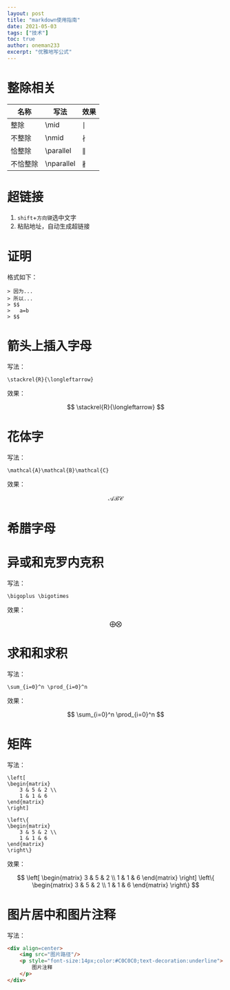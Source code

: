 ```yaml
---
layout: post
title: "markdown使用指南"
date: 2021-05-03
tags: ["技术"]
toc: true
author: oneman233
excerpt: "优雅地写公式"
---
```


# 整除相关

名称|写法|效果
-|-|-
整除|\mid|$\mid$
不整除|\nmid|$\nmid$
恰整除|\parallel|$\parallel$
不恰整除|\nparallel|$\nparallel$

# 超链接

1. `shift`+`方向键`选中文字
2. 粘贴地址，自动生成超链接

# 证明

格式如下：

```
> 因为...
> 所以...
> $$
>   a=b
> $$
```

# 箭头上插入字母

写法：

```
\stackrel{R}{\longleftarrow}
```

效果：

$$
\stackrel{R}{\longleftarrow}
$$

# 花体字

写法：

```
\mathcal{A}\mathcal{B}\mathcal{C}
```

效果：

$$
\mathcal{A}\mathcal{B}\mathcal{C}
$$

# 希腊字母

# 异或和克罗内克积

写法：

```
\bigoplus \bigotimes
```

效果：

$$
\bigoplus \bigotimes
$$

# 求和和求积

写法：

```
\sum_{i=0}^n \prod_{i=0}^n
```

效果：

$$
\sum_{i=0}^n \prod_{i=0}^n
$$

# 矩阵

写法：

```
\left[
\begin{matrix}
    3 & 5 & 2 \\
    1 & 1 & 6
\end{matrix}
\right]

\left\{
\begin{matrix}
    3 & 5 & 2 \\
    1 & 1 & 6
\end{matrix}
\right\}
```

效果：

$$
\left[
\begin{matrix}
    3 & 5 & 2 \\
    1 & 1 & 6
\end{matrix}
\right]
\left\{
\begin{matrix}
    3 & 5 & 2 \\
    1 & 1 & 6
\end{matrix}
\right\}
$$

# 图片居中和图片注释

写法：

```html
<div align=center>
    <img src="图片路径"/>
    <p style="font-size:14px;color:#C0C0C0;text-decoration:underline">
        图片注释
    </p>
</div>
```